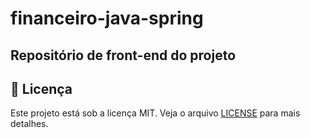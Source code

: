 # financeiro-java-spring

## Repositório de front-end do projeto

<a href="https://github.com/alexandre-mendes/financeiro-angular"></a>

## 📝 Licença

Este projeto está sob a licença MIT. Veja o arquivo [LICENSE](LICENSE) para mais detalhes.
